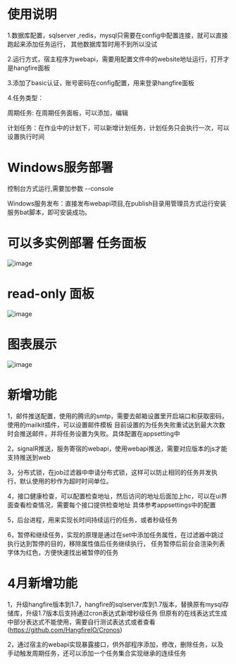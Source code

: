 使用说明
====
1.数据库配置，sqlserver ,redis，mysql只需要在config中配置连接，就可以直接跑起来添加任务运行，
其他数据库暂时用不到所以没试

2.运行方式，宿主程序为webapi，需要用配置文件中的website地址运行，打开才是hangfire面板

3.添加了basic认证，账号密码在config配置，用来登录hangfire面板

4.任务类型：

周期任务: 在周期任务面板，可以添加，编辑

计划任务：在作业中的计划下，可以新增计划任务，计划任务只会执行一次，可以设置执行时间

Windows服务部署
====
控制台方式运行,需要加参数 --console

Windows服务发布：直接发布webapi项目,在publish目录用管理员方式运行安装服务bat脚本，即可安装成功。

可以多实例部署
任务面板
====
![image](https://github.com/gnsilence/HangfireHttpJob/blob/master/JobsServer/screenshots/Dashboard.png)

read-only 面板
====
![image](https://github.com/gnsilence/HangfireHttpJob/blob/master/JobsServer/screenshots/readonly.png)

图表展示
====
![image](https://github.com/gnsilence/HangfireHttpJob/blob/master/JobsServer/screenshots/Charts.png)

新增功能
====

1，邮件推送配置，使用的腾讯的smtp，需要去邮箱设置里开启端口和获取密码，使用的mailkit插件，可以设置邮件模板
目前设置的为任务失败重试达到最大次数时会推送邮件，并将任务设置为失败。具体配置在appsetting中

2，signalR推送，服务寄宿的webapi，使用webapi推送，需要对应版本的js才能支持推送到web

3，分布式锁，在job过滤器中申请分布式锁，这样可以防止相同的任务并发执行，默认使用的秒作为超时时间单位。

4，接口健康检查，可以配置检查地址，然后访问的地址后面加上hc，可以在ui界面查看检查情况，需要每个接口提供检查地址
具体参考appsettings中的配置

5，后台进程，用来实现长时间持续运行的任务，或者秒级任务

6，暂停和继续任务，实现的原理是通过在set中添加任务属性，在过滤器中跳过执行达到暂停的目的，移除属性值后任务继续执行，
任务暂停后前台会渲染列表字体为红色，方便快速找出被暂停的任务

4月新增功能
====

1，升级hangfire版本到1.7，hangfire的sqlserver库到1.7版本，替换原有mysql存储库，升级1.7版本后支持通过cron表达式新增秒级任务
但原有的在线表达式生成中部分表达式不能使用，需要自行测试表达式或者查看(https://github.com/HangfireIO/Cronos)

2，通过宿主的webapi实现暴露接口，供外部程序添加，修改，删除任务，以及手动触发周期任务，还可以添加一个任务集合实现继承的连续任务

